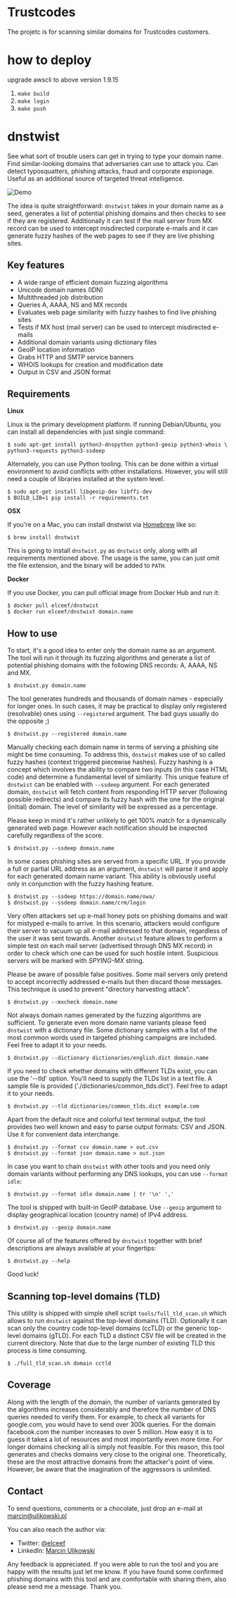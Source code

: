 Trustcodes
========

The projetc is for scanning similar domains for Trustcodes customers.

# how to deploy
upgrade awscli to above version 1.9.15
1. `make build`
2. `make login`
3. `make push`

dnstwist
========

See what sort of trouble users can get in trying to type your domain name.
Find similar-looking domains that adversaries can use to attack you. Can detect
typosquatters, phishing attacks, fraud and corporate espionage. Useful as an
additional source of targeted threat intelligence.

![Demo](/docs/dnstwist_demo.gif)

The idea is quite straightforward: `dnstwist` takes in your domain name as a
seed, generates a list of potential phishing domains and then checks to see if
they are registered.
Additionally it can test if the mail server from MX record can be used to
intercept misdirected corporate e-mails and it can generate fuzzy hashes of the
web pages to see if they are live phishing sites.


Key features
------------

- A wide range of efficient domain fuzzing algorithms
- Unicode domain names (IDN)
- Multithreaded job distribution
- Queries A, AAAA, NS and MX records
- Evaluates web page similarity with fuzzy hashes to find live phishing sites
- Tests if MX host (mail server) can be used to intercept misdirected e-mails
- Additional domain variants using dictionary files
- GeoIP location information
- Grabs HTTP and SMTP service banners
- WHOIS lookups for creation and modification date
- Output in CSV and JSON format


Requirements
------------

**Linux**

Linux is the primary development platform. If running Debian/Ubuntu, you can
install all dependencies with just single command:

```
$ sudo apt-get install python3-dnspython python3-geoip python3-whois \
python3-requests python3-ssdeep
```

Alternately, you can use Python tooling. This can be done within a virtual
environment to avoid conflicts with other installations. However, you will
still need a couple of libraries installed at the system level.

```
$ sudo apt-get install libgeoip-dev libffi-dev
$ BUILD_LIB=1 pip install -r requirements.txt
```

**OSX**

If you're on a Mac, you can install dnstwist via
[Homebrew](https://github.com/Homebrew/homebrew) like so:

```
$ brew install dnstwist
```

This is going to install `dnstwist.py` as `dnstwist` only, along with all
requirements mentioned above. The usage is the same, you can just omit the
file extension, and the binary will be added to `PATH`.

**Docker**

If you use Docker, you can pull official image from Docker Hub and run it:

```
$ docker pull elceef/dnstwist
$ docker run elceef/dnstwist domain.name
```


How to use
----------

To start, it's a good idea to enter only the domain name as an argument. The
tool will run it through its fuzzing algorithms and generate a list of
potential phishing domains with the following DNS records: A, AAAA, NS and MX.

```
$ dnstwist.py domain.name
```

The tool generates hundreds and thousands of domain names - especially for
longer ones. In such cases, it may be practical to display only registered
(resolvable) ones using `--registered` argument. The bad guys usually do the
opposite ;)

```
$ dnstwist.py --registered domain.name
```

Manually checking each domain name in terms of serving a phishing site might be
time consuming. To address this, `dnstwist` makes use of so called fuzzy hashes
(context triggered piecewise hashes). Fuzzy hashing is a concept which involves
the ability to compare two inputs (in this case HTML code) and determine a
fundamental level of similarity. This unique feature of `dnstwist` can be
enabled with `--ssdeep` argument. For each generated domain, `dnstwist` will
fetch content from responding HTTP server (following possible redirects) and
compare its fuzzy hash with the one for the original (initial) domain. The
level of similarity will be expressed as a percentage.

Please keep in mind it's rather unlikely to get 100% match for a dynamically
generated web page. However each notification should be inspected carefully
regardless of the score.

```
$ dnstwist.py --ssdeep domain.name
```

In some cases phishing sites are served from a specific URL. If you provide a
full or partial URL address as an argument, `dnstwist` will parse it and apply
for each generated domain name variant. This ability is obviously useful only
in conjunction with the fuzzy hashing feature.

```
$ dnstwist.py --ssdeep https://domain.name/owa/
$ dnstwist.py --ssdeep domain.name/crm/login
```

Very often attackers set up e-mail honey pots on phishing domains and wait for
mistyped e-mails to arrive. In this scenario, attackers would configure their
server to vacuum up all e-mail addressed to that domain, regardless of the user
it was sent towards. Another `dnstwist` feature allows to perform a simple test
on each mail server (advertised through DNS MX record) in order to check which
one can be used for such hostile intent. Suspicious servers will be marked with
*SPYING-MX* string.

Please be aware of possible false positives. Some mail servers only pretend to
accept incorrectly addressed e-mails but then discard those messages. This
technique is used to prevent "directory harvesting attack".

```
$ dnstwist.py --mxcheck domain.name
```

Not always domain names generated by the fuzzing algorithms are sufficient. To
generate even more domain name variants please feed `dnstwist` with a
dictionary file. Some dictionary samples with a list of the most common words
used in targeted phishing campaigns are included. Feel free to adapt it to your
needs.

```
$ dnstwist.py --dictionary dictionaries/english.dict domain.name
``` 

If you need to check whether domains with different TLDs exist, you can use the 
'--tld' option. You'll need to supply the TLDs list in a text file. A sample file
is provided ('./dictionaries/common_tlds.dict'). Feel free to adapt it to your
needs.

```
$ dnstwist.py --tld dictionaries/common_tlds.dict example.com
``` 

Apart from the default nice and colorful text terminal output, the tool
provides two well known and easy to parse output formats: CSV and JSON. Use it
for convenient data interchange.

```
$ dnstwist.py --format csv domain.name > out.csv
$ dnstwist.py --format json domain.name > out.json
```

In case you want to chain `dnstwist` with other tools and you need only domain
variants without performing any DNS lookups, you can use `--format idle`:

```
$ dnstwist.py --format idle domain.name | tr '\n' ','
```

The tool is shipped with built-in GeoIP database. Use `--geoip` argument to
display geographical location (country name) of IPv4 address.

```
$ dnstwist.py --geoip domain.name
```

Of course all of the features offered by `dnstwist` together with brief
descriptions are always available at your fingertips:

```
$ dnstwist.py --help
```

Good luck!


Scanning top-level domains (TLD)
-------------------------------

This utility is shipped with simple shell script `tools/full_tld_scan.sh` which
allows to run `dnstwist` against the top-level domains (TLD). Optionally it can
scan only the country code top-level domains (ccTLD) or the generic top-level
domains (gTLD). For each TLD a distinct CSV file will be created in the current
directory. Note that due to the large number of existing TLD this process is
time consuming.

```
$ ./full_tld_scan.sh domain cctld
```

Coverage
--------

Along with the length of the domain, the number of variants generated by the
algorithms increases considerably and therefore the number of DNS queries
needed to verify them. For example, to check all variants for google.com, you
would have to send over 300k queries. For the domain facebook.com the number
increases to over 5 million. How easy it is to guess it takes a lot of
resources and most importantly even more time. For longer domains checking all
is simply not feasible.
For this reason, this tool generates and checks domains very close to the
original one. Theoretically, these are the most attractive domains from the
attacker's point of view. However, be aware that the imagination of the
aggressors is unlimited.


Contact
-------

To send questions, comments or a chocolate, just drop an e-mail at
[marcin@ulikowski.pl](mailto:marcin@ulikowski.pl)

You can also reach the author via:

- Twitter: [@elceef](https://twitter.com/elceef)
- LinkedIn: [Marcin Ulikowski](https://pl.linkedin.com/in/elceef)

Any feedback is appreciated. If you were able to run the tool and you are happy
with the results just let me know. If you have found some confirmed phishing
domains with this tool and are comfortable with sharing them, also please send
me a message. Thank you.

